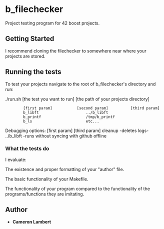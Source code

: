 # b_filechecker

Project testing program for 42 boost projects.

## Getting Started

I recommend cloning the filechecker to somewhere near where your projects are stored.

## Running the tests

To test your projects navigate to the root of b_filechecker's directory and run:

./run.sh [the test you want to run] [the path of your projects directory]

			[first param]			[second param]		 	[third param]
			b_libft						../b_libft
			b_printf					/tmp/b_printf
			b_ls						etc...

Debugging options:
			[first param]									[third param]
			cleanup		-deletes logs-	../b_libft
						-runs without syncing with github		offline


### What the tests do

I evaluate:

The existence and proper formatting of your "author" file.

The basic functionality of your Makefile.

The functionality of your program compared to the functionality of the programs/functions they are imitating.

## Author

* **Cameron Lambert**

